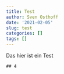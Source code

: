 ```yaml
---
title: Test
author: Sven Osthoff
date: '2021-02-05'
slug: test
categories: []
tags: []
---
```


Das hier ist ein Test



```
## 4
```
